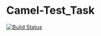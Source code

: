 # Camel-Test_Task
[![Build Status](https://travis-ci.org/ikibis/ActiveMQ-Camel-TestTask.svg?branch=master)](https://travis-ci.org/ikibis/ActiveMQ-Camel-TestTask)
